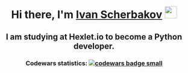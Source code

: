 <h1 align="center">Hi there, I'm <a href="https://daniilshat.ru/" target="_blank">Ivan Scherbakov</a> 
<img src="https://github.com/blackcater/blackcater/raw/main/images/Hi.gif" width="32" height="32"/></h1>
<h2 align="center">I am studying at Hexlet.io to become a Python developer.</h2>
<h3 align="center">Codewars statistics: </a> <a target="_blank" href="https://www.codewars.com/r/C6HkBg"><img src="https://www.codewars.com/users/BobKelsoGIT/badges/micro" alt="codewars badge small" /></h3x>
